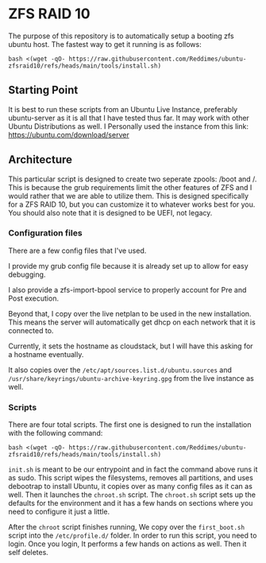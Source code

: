 # ZFS RAID 10
The purpose of this repository is to automatically setup a booting zfs ubuntu host.  The fastest way to get it running is as follows:
```
bash <(wget -qO- https://raw.githubusercontent.com/Reddimes/ubuntu-zfsraid10/refs/heads/main/tools/install.sh)
```

## Starting Point
It is best to run these scripts from an Ubuntu Live Instance, preferably ubuntu-server as it is all that I have tested thus far.  It may work with other Ubuntu Distributions as well.
I Personally used the instance from this link: https://ubuntu.com/download/server

## Architecture
This particular script is designed to create two seperate zpools: /boot and /.  This is because the grub requirements limit the other features of ZFS and I would rather that we are able to utilize them.  This is designed specifically for a ZFS RAID 10, but you can customize it to whatever works best for you.  You should also note that it is designed to be UEFI, not legacy.

### Configuration files
There are a few config files that I've used.

I provide my grub config file because it is already set up to allow for easy debugging.

I also provide a zfs-import-bpool service to properly account for Pre and Post execution.

Beyond that, I copy over the live netplan to be used in the new installation.  This means the server will automatically get dhcp on each network that it is connected to.

Currently, it sets the hostname as cloudstack, but I will have this asking for a hostname eventually.

It also copies over the `/etc/apt/sources.list.d/ubuntu.sources` and `/usr/share/keyrings/ubuntu-archive-keyring.gpg` from the live instance as well.

### Scripts
There are four total scripts.
The first one is designed to run the installation with the following command:

```
bash <(wget -qO- https://raw.githubusercontent.com/Reddimes/ubuntu-zfsraid10/refs/heads/main/tools/install.sh)
```

`init.sh` is meant to be our entrypoint and in fact the command above runs it as sudo.  This script wipes the filesystems, removes all partitions, and uses debootrap to install Ubuntu, it copies over as many config files as it can as well.  Then it launches the `chroot.sh` script.  The `chroot.sh` script sets up the defaults for the environment and it has a few hands on sections where you need to configure it just a little.

After the `chroot` script finishes running, We copy over the `first_boot.sh` script into the `/etc/profile.d/` folder.  In order to run this script, you need to login.  Once you login, It performs a few hands on actions as well.  Then it self deletes.
